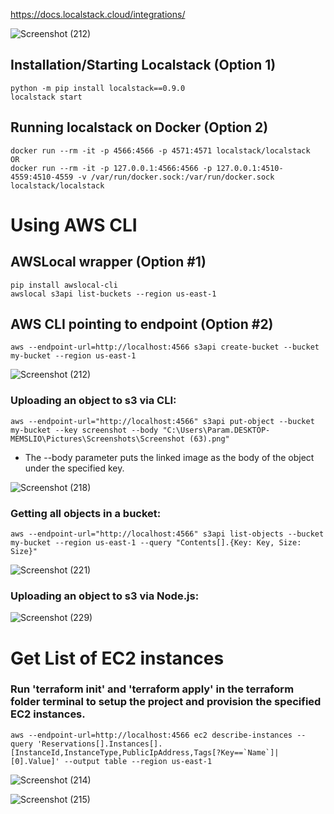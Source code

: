 



https://docs.localstack.cloud/integrations/

![Screenshot (212)](https://github.com/dragonRageX/AWS_Local/assets/114085260/470f4882-db20-4abc-b305-88960d5031b5)

## Installation/Starting Localstack (Option 1)
```
python -m pip install localstack==0.9.0
localstack start
```

## Running localstack on Docker (Option 2)
```
docker run --rm -it -p 4566:4566 -p 4571:4571 localstack/localstack
OR
docker run --rm -it -p 127.0.0.1:4566:4566 -p 127.0.0.1:4510-4559:4510-4559 -v /var/run/docker.sock:/var/run/docker.sock localstack/localstack
```

# Using AWS CLI

## AWSLocal wrapper (Option #1)
```
pip install awslocal-cli
awslocal s3api list-buckets --region us-east-1
```

## AWS CLI pointing to endpoint (Option #2)
```
aws --endpoint-url=http://localhost:4566 s3api create-bucket --bucket my-bucket --region us-east-1
```

![Screenshot (212)](https://github.com/dragonRageX/AWS_Local/assets/114085260/349dcf7f-a537-4628-9d13-e92fd2763769)

### Uploading an object to s3 via CLI:
```
aws --endpoint-url="http://localhost:4566" s3api put-object --bucket my-bucket --key screenshot --body "C:\Users\Param.DESKTOP-MEMSLIO\Pictures\Screenshots\Screenshot (63).png"
```
* The --body parameter puts the linked image as the body of the object under the specified key.

![Screenshot (218)](https://github.com/dragonRageX/AWS_Local/assets/114085260/fe216f9a-56b8-4f2a-b13e-755c35b4f123)

### Getting all objects in a bucket:
```
aws --endpoint-url="http://localhost:4566" s3api list-objects --bucket my-bucket --region us-east-1 --query "Contents[].{Key: Key, Size: Size}"
```

![Screenshot (221)](https://github.com/dragonRageX/AWS_Local/assets/114085260/ecac7016-d103-462c-aaa5-8bce826cc208)

### Uploading an object to s3 via Node.js:

![Screenshot (229)](https://github.com/user-attachments/assets/46953714-370a-47af-bf14-7bd4e1f9dc6a)


# Get List of EC2 instances
### Run 'terraform init' and 'terraform apply' in the terraform folder terminal to setup the project and provision the specified EC2 instances.
```
aws --endpoint-url=http://localhost:4566 ec2 describe-instances --query 'Reservations[].Instances[].[InstanceId,InstanceType,PublicIpAddress,Tags[?Key==`Name`]| [0].Value]' --output table --region us-east-1
```

![Screenshot (214)](https://github.com/dragonRageX/AWS_Local/assets/114085260/7b93ceef-cf4f-47da-9830-c3b442928bf1)

![Screenshot (215)](https://github.com/dragonRageX/AWS_Local/assets/114085260/dc9bdec0-d5e6-42ef-b6a9-2d15bc78b931)
